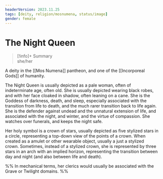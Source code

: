 ```yaml
---
headerVersion: 2023.11.25
tags: [deity, religion/mosnumena, status/image]
gender: female
---
```

# The Night Queen
>[!info]+ Summary  
> she/her

A deity in the [[Mos Numena]] pantheon, and one of the [[Incorporeal Gods]] of humanity. 

The Night Queen is usually depicted as a pale woman, often of indeterminate age, often old. She is usually depicted wearing black robes, and with her face cloaked in shadow, often leaning on a cane. She is the Goddess of darkness, death, and sleep, especially associated with the transition from life to death, and the much rarer transition back to life again. She is the defender against undead and the unnatural extension of life, and associated with the night, and winter, and the virtue of compassion. She watches over funerals, and keeps the night safe.

Her holy symbol is a crown of stars, usually depicted as five stylized stars in a circle, representing a top-down view of the points of a crown. When created as a amulet or other wearable object, usually a just a stylized crown. Sometimes, instead of a stylized crown, she is represented by three stars in an arch with an implied horizon, representing the transition between day and night (and also between life and death).

%%
In mechanical terms, her clerics would usually be associated with the Grave or Twilight domains.
%%